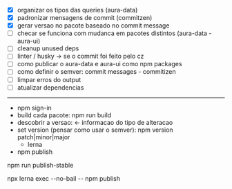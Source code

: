 - [x] organizar os tipos das queries (aura-data)
- [x] padronizar mensagens de commit (commitzen)
- [x] gerar versao no pacote baseado no commit message
- [ ] checar se funciona com mudanca em pacotes distintos (aura-data - aura-ui)
- [ ] cleanup unused deps
- [ ] linter / husky -> se o commit foi feito pelo cz
- [ ] como publicar o aura-data e aura-ui como npm packages
- [ ] como definir o semver: commit messages - commitizen
- [ ] limpar erros do output
- [ ] atualizar dependencias

---

- npm sign-in
- build cada pacote: npm run build
- descobrir a versao: <- informacao do tipo de alteracao
- set version (pensar como usar o semver): npm version patch|minor|major
  - lerna
- npm publish

npm run publish-stable

npx lerna exec --no-bail -- npm publish
